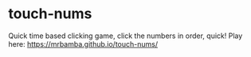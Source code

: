 # touch-nums
Quick time based clicking game, click the numbers in order, quick!
Play here: https://mrbamba.github.io/touch-nums/
